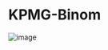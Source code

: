 # KPMG-Binom

![image](https://github.com/user-attachments/assets/1149f188-a613-4f44-beb4-2af477b18978)
